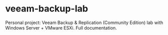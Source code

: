 # veeam-backup-lab
Personal project: Veeam Backup &amp; Replication (Community Edition) lab with Windows Server + VMware ESXi. Full documentation.
